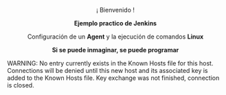 <p align="center">¡ Bienvenido !</p>
<p align="center"><b>Ejemplo practico de Jenkins</b></p>
<p align="center"><a>Configuración de un <b>Agent</b> y la ejecución de comandos <b>Linux</b></a></p>
<p align="center"><b>Si se puede inmaginar, se puede programar</b></p>


WARNING: No entry currently exists in the Known Hosts file for this host. Connections will be denied until this new host and its associated key is added to the Known Hosts file.
Key exchange was not finished, connection is closed.
